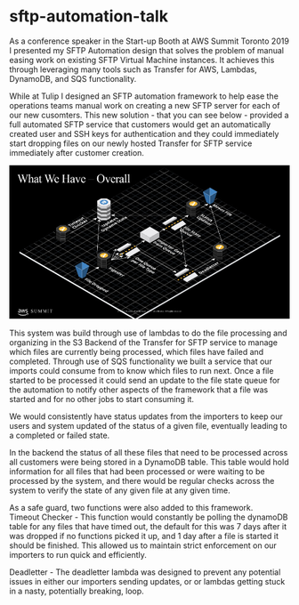 # sftp-automation-talk
As a conference speaker in the Start-up Booth at AWS Summit Toronto 2019 I presented my SFTP Automation design that solves the problem of manual easing work on existing SFTP Virtual Machine instances. It achieves this through leveraging many tools such as Transfer for AWS, Lambdas, DynamoDB, and SQS functionality.

While at Tulip I designed an SFTP automation framework to help ease the operations teams manual work on creating a new SFTP server for each of our new cusomters. This new solution - that you can see below - provided a full automated SFTP service that customers would get an automatically created user and SSH keys for authentication and they could immediately start dropping files on our newly hosted Transfer for SFTP service immediately after customer creation. 

![architecture](resources/sftp-architecture.jpg)

This system was build through use of lambdas to do the file processing and organizing in the S3 Backend of the Transfer for SFTP service to manage which files are currently being processed, which files have failed and completed. Through use of SQS functionality we built a service that our imports could consume from to know which files to run next. Once a file started to be processed it could send an update to the file state queue for the automation to notify other aspects of the framework that a file was started and for no other jobs to start consuming it. 

We would consistently have status updates from the importers to keep our users and system updated of the status of a given file, eventually leading to a completed or failed state.

In the backend the status of all these files that need to be processed across all customers were being stored in a DynamoDB table. This table would hold information for all files that had been processed or were waiting to be processed by the system, and there would be regular checks across the system to verify the state of any given file at any given time.

As a safe guard, two functions were also added to this framework.\
Timeout Checker - This function would constantly be polling the dynamoDB table for any files that have timed out, the default for this was 7 days after it was dropped if no functions picked it up, and 1 day after a file is started it should be finished. This allowed us to maintain strict enforcement on our importers to run quick and efficiently.

Deadletter - The deadletter lambda was designed to prevent any potential issues in either our importers sending updates, or or lambdas getting stuck in a nasty, potentially breaking, loop.

